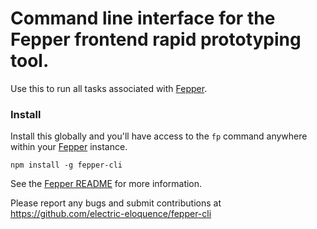 # Command line interface for the Fepper frontend rapid prototyping tool.

Use this to run all tasks associated with [Fepper](https://github.com/electric-eloquence/fepper).

### Install
Install this globally and you'll have access to the `fp` command anywhere 
within your [Fepper](https://github.com/electric-eloquence/fepper) instance. 

```shell
npm install -g fepper-cli
```

See the [Fepper README](https://github.com/electric-eloquence/fepper) for more 
information.

Please report any bugs and submit contributions at 
https://github.com/electric-eloquence/fepper-cli
